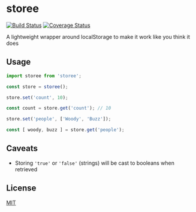 # storee

[![Build Status](https://travis-ci.com/pieterbeulque/storee.svg?branch=master)](https://travis-ci.com/pieterbeulque/storee) [![Coverage Status](https://coveralls.io/repos/github/pieterbeulque/storee/badge.svg?branch=track-code-coverage)](https://coveralls.io/github/pieterbeulque/storee?branch=track-code-coverage)

A lightweight wrapper around localStorage to make it work like you think it does

## Usage

```js
import storee from 'storee';

const store = storee();

store.set('count', 10);

const count = store.get('count'); // 10

store.set('people', ['Woody', 'Buzz']);

const [ woody, buzz ] = store.get('people');
```

## Caveats

- Storing `'true'` or `'false'` (strings) will be cast to booleans when retrieved

## License

[MIT](LICENSE)
